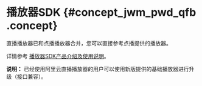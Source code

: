 # 播放器SDK {#concept_jwm_pwd_qfb .concept}

直播播放器已和点播播放器合并，您可以直接参考点播提供的播放器。

详情参考 [播放器SDK产品介绍及使用说明](https://help.aliyun.com/document_detail/61109.html?spm=5176.doc53059.6.677.NmSJLE)。

**说明：** 已经使用阿里云直播播放器的用户可以使用新版提供的基础播放器进行升级（接口兼容）。

